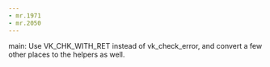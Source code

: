 ```yaml
---
- mr.1971
- mr.2050
---
```

main: Use VK_CHK_WITH_RET instead of vk_check_error, and convert a few other
places to the helpers as well.
